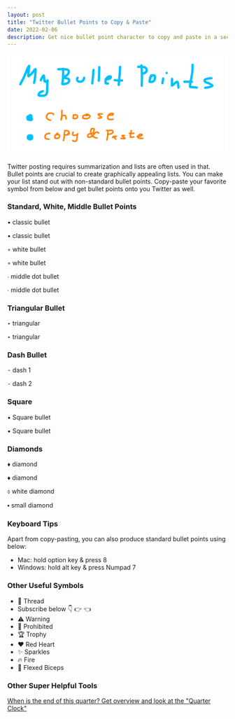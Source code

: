 ```yaml
---
layout: post
title: "Twitter Bullet Points to Copy & Paste"
date: 2022-02-06
description: Get nice bullet point character to copy and paste in a second.
---
```


![Twitter Bullet Points How To](/images/twitter-bullet-points.png)

Twitter posting requires summarization and lists are often used in that. 
Bullet points are crucial to create graphically appealing lists.
You can make your list stand out with non-standard bullet points.
Copy-paste your favorite symbol from below and get bullet points onto you Twitter as well.


### Standard, White, Middle Bullet Points

• classic bullet

• classic bullet

◦ white bullet

◦ white bullet

∙ middle dot bullet

∙ middle dot bullet


### Triangular Bullet
‣ triangular

‣ triangular


### Dash Bullet
⁃ dash 1

⁃ dash 2



### Square

▪ Square bullet

▪ Square bullet


### Diamonds

♦ diamond

♦ diamond

⬨ white diamond

⬩ small diamond 


### Keyboard Tips

Apart from copy-pasting, you can also produce standard bullet points using below:
- Mac: hold option key & press 8
- Windows: hold alt key & press Numpad 7

### Other Useful Symbols
- 🧵 Thread
- Subscribe below 👇 👉 👈
- ⚠️ Warning
- 🚫 Prohibited
- 🏆 Trophy
- ❤️ Red Heart
- ✨ Sparkles
- 🔥 Fire
- 💪 Flexed Biceps

### Other Super Helpful Tools
[When is the end of this quarter? Get overview and look at the "Quarter Clock"](/when-is-the-end-of-current-quarter.html)